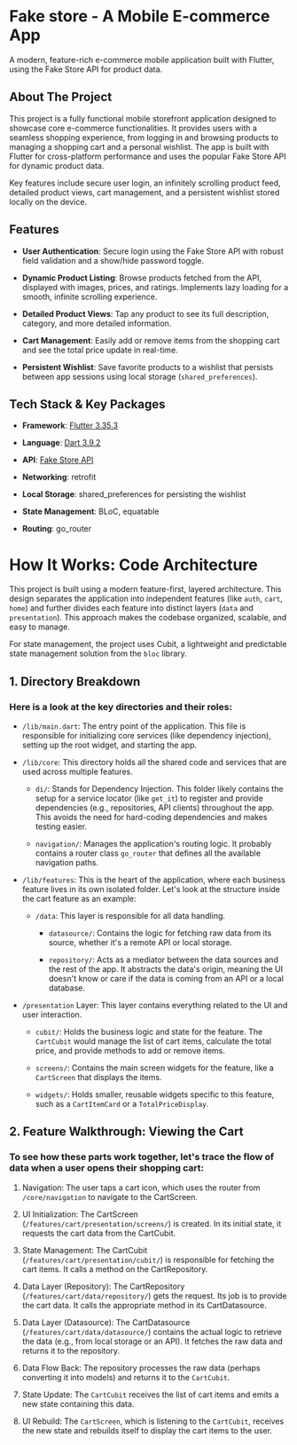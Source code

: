 # Fake store - A Mobile E-commerce App

A modern, feature-rich e-commerce mobile application built with Flutter, using the Fake Store API for product data.

## About The Project

This project is a fully functional mobile storefront application designed to showcase core e-commerce functionalities. It provides users with a seamless shopping experience, from logging in and browsing products to managing a shopping cart and a personal wishlist. The app is built with Flutter for cross-platform performance and uses the popular Fake Store API for dynamic product data.

Key features include secure user login, an infinitely scrolling product feed, detailed product views, cart management, and a persistent wishlist stored locally on the device.

## Features

- **User Authentication**: Secure login using the Fake Store API with robust field validation and a show/hide password toggle.

- **Dynamic Product Listing**: Browse products fetched from the API, displayed with images, prices, and ratings. Implements lazy loading for a smooth, infinite scrolling experience.

- **Detailed Product Views**: Tap any product to see its full description, category, and more detailed information.

- **Cart Management**: Easily add or remove items from the shopping cart and see the total price update in real-time.

- **Persistent Wishlist**: Save favorite products to a wishlist that persists between app sessions using local storage (`shared_preferences`).

## Tech Stack & Key Packages

- **Framework**: [Flutter 3.35.3](https://flutter.dev/)

- **Language**: [Dart 3.9.2](https://dart.dev/)

- **API**: [Fake Store API](https://fakestoreapi.com/)

- **Networking**: retrofit

- **Local Storage**: shared_preferences for persisting the wishlist

- **State Management**: BLoC, equatable
- **Routing**: go_router

# How It Works: Code Architecture
This project is built using a modern feature-first, layered architecture. This design separates the application into independent features (like `auth`, `cart`, `home`) and further divides each feature into distinct layers (`data` and `presentation`). This approach makes the codebase organized, scalable, and easy to manage.

For state management, the project uses Cubit, a lightweight and predictable state management solution from the `bloc` library.

## 1. Directory Breakdown

### Here is a look at the key directories and their roles:
- `/lib/main.dart`: The entry point of the application. This file is responsible for initializing core services (like dependency injection), setting up the root widget, and starting the app.

- `/lib/core`: This directory holds all the shared code and services that are used across multiple features.

    - `di/`: Stands for Dependency Injection. This folder likely contains the setup for a service locator (like `get_it`) to register and provide dependencies (e.g., repositories, API clients) throughout the app. This avoids the need for hard-coding dependencies and makes testing easier.

    - `navigation/`: Manages the application's routing logic. It probably contains a router class `go_router` that defines all the available navigation paths.

- `/lib/features`: This is the heart of the application, where each business feature lives in its own isolated folder. Let's look at the structure inside the cart feature as an example:

    - `/data`: This layer is responsible for all data handling.

        - `datasource/`: Contains the logic for fetching raw data from its source, whether it's a remote API or local storage.

        - `repository/`: Acts as a mediator between the data sources and the rest of the app. It abstracts the data's origin, meaning the UI doesn't know or care if the data is coming from an API or a local database.

- `/presentation` Layer: This layer contains everything related to the UI and user interaction.

    - `cubit/`: Holds the business logic and state for the feature. The `CartCubit` would manage the list of cart items, calculate the total price, and provide methods to add or remove items.

    - `screens/`: Contains the main screen widgets for the feature, like a `CartScreen` that displays the items.

    - `widgets/`: Holds smaller, reusable widgets specific to this feature, such as a `CartItemCard` or a `TotalPriceDisplay`.

## 2. Feature Walkthrough: Viewing the Cart

### To see how these parts work together, let's trace the flow of data when a user opens their shopping cart:

1. Navigation: The user taps a cart icon, which uses the router from `/core/navigation` to navigate to the CartScreen.

2. UI Initialization: The CartScreen (`/features/cart/presentation/screens/`) is created. In its initial state, it requests the cart data from the CartCubit.

3. State Management: The CartCubit (`/features/cart/presentation/cubit/`) is responsible for fetching the cart items. It calls a method on the CartRepository.

4. Data Layer (Repository): The CartRepository (`/features/cart/data/repository/`) gets the request. Its job is to provide the cart data. It calls the appropriate method in its CartDatasource.

5. Data Layer (Datasource): The CartDatasource (`/features/cart/data/datasource/`) contains the actual logic to retrieve the data (e.g., from local storage or an API). It fetches the raw data and returns it to the repository.

6. Data Flow Back: The repository processes the raw data (perhaps converting it into models) and returns it to the `CartCubit`.

7. State Update: The `CartCubit` receives the list of cart items and emits a new state containing this data.

8. UI Rebuild: The `CartScreen`, which is listening to the `CartCubit`, receives the new state and rebuilds itself to display the cart items to the user.